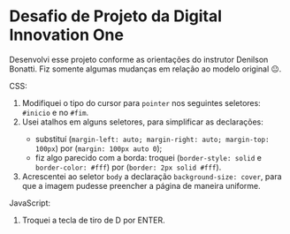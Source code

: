 <h1>Desafio de Projeto da Digital Innovation One</h1>

<p>Desenvolvi esse projeto conforme as orientações do instrutor Denilson Bonatti. Fiz somente algumas mudanças em relação ao modelo original 😐.</p>

<p>CSS:</p>
<ol>
  <li>Modifiquei o tipo do cursor para <code>pointer</code> nos seguintes seletores: <code>#inicio</code> e no <code>#fim</code>.</li>
  <li>Usei atalhos em alguns seletores, para simplificar as declarações:</li>
  <ul>
    <li>substituí (<code>margin-left: auto; margin-right: auto; margin-top: 100px</code>) por (<code>margin: 100px auto 0</code>);</li>
    <li>fiz algo parecido com a borda: troquei (<code>border-style: solid</code> e <code>border-color: #fff</code>) por (<code>border: 2px solid #fff</code>).</li>
  </ul>
  <li>Acrescentei ao seletor <code>body</code> a declaração <code>background-size: cover</code>, para que a imagem pudesse preencher a página de maneira uniforme.</li>
</ol>

<p>JavaScript:</p>
<ol>
<li>Troquei a tecla de tiro de D por ENTER.</li>
</ol>